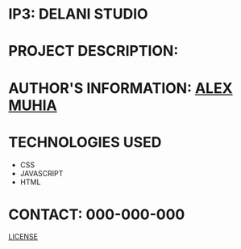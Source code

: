 # IP3: DELANI STUDIO
# PROJECT DESCRIPTION: 
# AUTHOR'S INFORMATION: [ALEX MUHIA](https://github.com/Theo-44/IP3.git)
# TECHNOLOGIES USED
+ CSS
+ JAVASCRIPT
+ HTML
# CONTACT: 000-000-000 

[LICENSE](/home/alex/Documents/moringa-school-projects/Week-III/IP3/LICENSE)